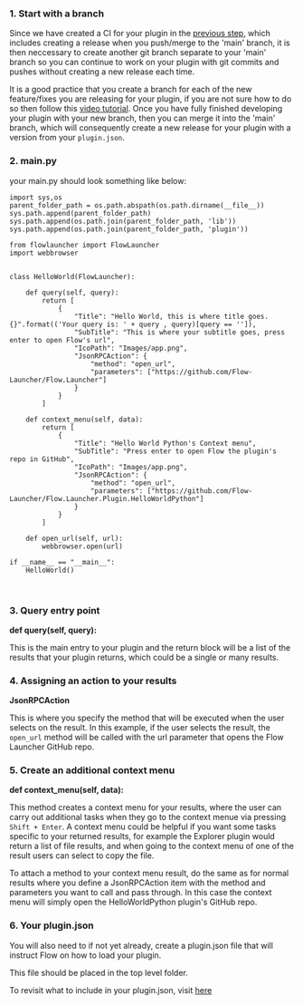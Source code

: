 ### 1. Start with a branch
Since we have created a CI for your plugin in the [previous step](https://flow-launcher.github.io/docs/#/py-setup-project), which includes creating a release when you push/merge to the 'main' branch, it is then neccessary to create another git branch separate to your 'main' branch so you can continue to work on your plugin with git commits and pushes without creating a new release each time.

It is a good practice that you create a branch for each of the new feature/fixes you are releasing for your plugin, if you are not sure how to do so then follow this [video tutorial](https://www.gitkraken.com/learn/git/problems/create-git-branch). Once you have fully finished developing your plugin with your new branch, then you can merge it into the 'main' branch, which will consequently create a new release for your plugin with a version from your `plugin.json`.

### 2. main.py
your main.py should look something like below:
```
import sys,os
parent_folder_path = os.path.abspath(os.path.dirname(__file__))
sys.path.append(parent_folder_path)
sys.path.append(os.path.join(parent_folder_path, 'lib'))
sys.path.append(os.path.join(parent_folder_path, 'plugin'))

from flowlauncher import FlowLauncher
import webbrowser


class HelloWorld(FlowLauncher):

    def query(self, query):
        return [
            {
                "Title": "Hello World, this is where title goes. {}".format(('Your query is: ' + query , query)[query == '']),
                "SubTitle": "This is where your subtitle goes, press enter to open Flow's url",
                "IcoPath": "Images/app.png",
                "JsonRPCAction": {
                    "method": "open_url",
                    "parameters": ["https://github.com/Flow-Launcher/Flow.Launcher"]
                }
            }
        ]

    def context_menu(self, data):
        return [
            {
                "Title": "Hello World Python's Context menu",
                "SubTitle": "Press enter to open Flow the plugin's repo in GitHub",
                "IcoPath": "Images/app.png",
                "JsonRPCAction": {
                    "method": "open_url",
                    "parameters": ["https://github.com/Flow-Launcher/Flow.Launcher.Plugin.HelloWorldPython"]
                }
            }
        ]

    def open_url(self, url):
        webbrowser.open(url)

if __name__ == "__main__":
    HelloWorld()

```

<br/>

### 3. Query entry point 
**def query(self, query):**

This is the main entry to your plugin and the return block will be a list of the results that your plugin returns, which could be a single or many results.  

### 4. Assigning an action to your results  
**JsonRPCAction**

This is where you specify the method that will be executed when the user selects on the result.
In this example, if the user selects the result, the `open_url` method will be called with the url parameter that opens the Flow Launcher GitHub repo.

### 5. Create an additional context menu
**def context_menu(self, data):**

This method creates a context menu for your results, where the user can carry out additional tasks when they go to the context menue via pressing `Shift + Enter`. A context menu could be helpful if you want some tasks specific to your returned results, for example the Explorer plugin would return a list of file results, and when going to the context menu of one of the result users can select to copy the file.

To attach a method to your context menu result, do the same as for normal results where you define a JsonRPCAction item with the method and parameters you want to call and pass through. In this case the context menu will simply open the HelloWorldPython plugin's GitHub repo.

### 6. Your plugin.json

You will also need to if not yet already, create a plugin.json file that will instruct Flow on how to load your plugin.

This file should be placed in the top level folder.

To revisit what to include in your plugin.json, visit [here](https://flow-launcher.github.io/docs/#/plugin.json)
